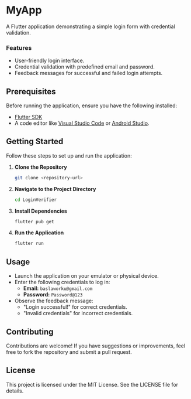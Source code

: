 # MyApp

A Flutter application demonstrating a simple login form with credential validation.


### Features
- User-friendly login interface.
- Credential validation with predefined email and password.
- Feedback messages for successful and failed login attempts.

## Prerequisites

Before running the application, ensure you have the following installed:
- [Flutter SDK](https://flutter.dev/docs/get-started/install)
- A code editor like [Visual Studio Code](https://code.visualstudio.com/) or [Android Studio](https://developer.android.com/studio).

## Getting Started

Follow these steps to set up and run the application:

1. **Clone the Repository**
   ```bash
   git clone <repository-url>
   ```

2. **Navigate to the Project Directory**
   ```bash
   cd LoginVerifier
   ```

3. **Install Dependencies**
   ```bash
   flutter pub get
   ```

4. **Run the Application**
   ```bash
   flutter run
   ```

## Usage

- Launch the application on your emulator or physical device.
- Enter the following credentials to log in:
  - **Email:** `baslaworku@gmail.com`
  - **Password:** `Password@123`
- Observe the feedback message:
  - "Login successful!" for correct credentials.
  - "Invalid credentials" for incorrect credentials.

## Contributing

Contributions are welcome! If you have suggestions or improvements, feel free to fork the repository and submit a pull request.

## License

This project is licensed under the MIT License. See the LICENSE file for details.

